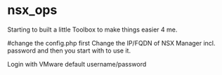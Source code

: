 # nsx_ops

Starting to built a little Toolbox to make things easier 4 me.

#change the config.php first
Change the IP/FQDN of NSX Manager incl. password and then you start with to use it.

Login with VMware default username/password

